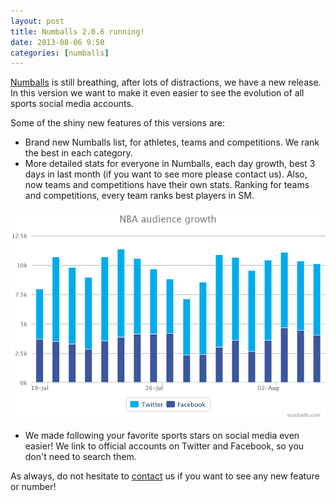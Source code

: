 ```yaml
---
layout: post
title: Numballs 2.0.6 running!
date: 2013-08-06 9:50
categories: [numballs]
---
```

[Numballs](http://numballs.com) is still breathing, after lots of distractions, we have a new release. In this version we want to make it even easier to see the evolution of all sports social media accounts. 

Some of the shiny new features of this versions are:

- Brand new Numballs list, for athletes, teams and competitions. We rank the best in each category.  
- More detailed stats for everyone in Numballs, each day growth, best 3 days in last month (if you want to see more please contact us). Also, now teams and competitions have their own stats. Ranking for teams and competitions, every team ranks best players in SM.  

![% Chart example](/img/201308_chart_example.png)

- We made following your favorite sports stars on social media even easier! We link to official accounts on Twitter and Facebook, so you don't need to search them.

As always, do not hesitate to [contact](/contact) us if you want to see any new feature or number!
